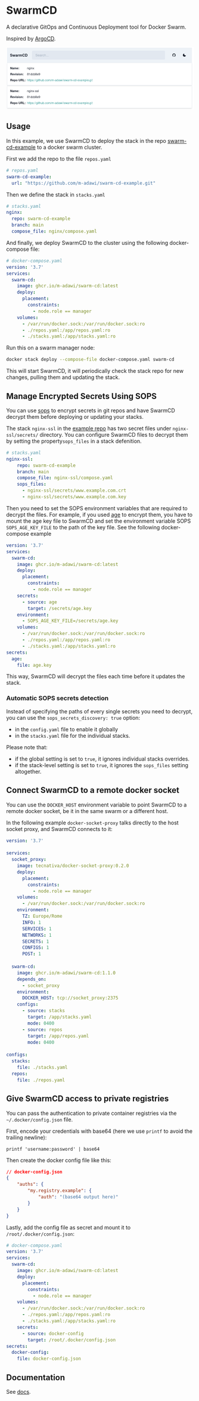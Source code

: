 # SwarmCD

A declarative GitOps and Continuous Deployment tool for Docker Swarm.

Inspired by [ArgoCD](https://argo-cd.readthedocs.io/en/stable/).

![SwarmCD UI](assets/ui.png)

## Usage

In this example, we use SwarmCD to deploy the stack in the repo
[swarm-cd-example](https://github.com/m-adawi/swarm-cd-example) to a docker swarm cluster.

First we add the repo to the file `repos.yaml`

```yaml
# repos.yaml
swarm-cd-example:
  url: "https://github.com/m-adawi/swarm-cd-example.git"
```

Then we define the stack in `stacks.yaml`

```yaml
# stacks.yaml
nginx:
  repo: swarm-cd-example
  branch: main
  compose_file: nginx/compose.yaml
```

And finally, we deploy SwarmCD to the cluster
using the following docker-compose file:

```yaml
# docker-compose.yaml
version: '3.7'
services:
  swarm-cd:
    image: ghcr.io/m-adawi/swarm-cd:latest
    deploy:
      placement:
        constraints:
          - node.role == manager
    volumes:
      - /var/run/docker.sock:/var/run/docker.sock:ro
      - ./repos.yaml:/app/repos.yaml:ro
      - ./stacks.yaml:/app/stacks.yaml:ro
```

Run this on a swarm manager node:

```bash
docker stack deploy --compose-file docker-compose.yaml swarm-cd
```

This will start SwarmCD, it will periodically check the stack repo
for new changes, pulling them and updating the stack.

## Manage Encrypted Secrets Using SOPS

You can use [sops](https://github.com/getsops/sops) to encrypt secrets in git repos and
have SwarmCD decrypt them before deploying or updating your stacks.

The stack `nginx-ssl` in the
[example repo](https://github.com/m-adawi/swarm-cd-example)
has two secret files under `nginx-ssl/secrets/` directory.
You can configure SwarmCD files to decrypt them by
setting the property`sops_files` in a stack defenition.

```yaml
# stacks.yaml
nginx-ssl:
    repo: swarm-cd-example
    branch: main
    compose_file: nginx-ssl/compose.yaml
    sops_files: 
      - nginx-ssl/secrets/www.example.com.crt
      - nginx-ssl/secrets/www.example.com.key
```

Then you need to set the SOPS environment variables that are required
to decrypt the files.
For example, if you used [age](https://github.com/FiloSottile/age)
to encrypt them, you have to mount the age key file to SwarmCD
and set the environment variable SOPS `SOPS_AGE_KEY_FILE`
to the path of the key file. See the following docker-compose example

```yaml
version: '3.7'
services:
  swarm-cd:
    image: ghcr.io/m-adawi/swarm-cd:latest
    deploy:
      placement:
        constraints:
          - node.role == manager
    secrets:
      - source: age
        target: /secrets/age.key
    environment:
      - SOPS_AGE_KEY_FILE=/secrets/age.key
    volumes:
      - /var/run/docker.sock:/var/run/docker.sock:ro
      - ./repos.yaml:/app/repos.yaml:ro
      - ./stacks.yaml:/app/stacks.yaml:ro
secrets:
  age:
    file: age.key
```

This way, SwarmCD will decrypt the files each time before it updates
the stack.

### Automatic SOPS secrets detection

Instead of specifying the paths of every single secrets you need to decrypt,
you can use the `sops_secrets_discovery: true` option:

- in the `config.yaml` file to enable it globally
- in the `stacks.yaml` file for the individual stacks.

Please note that:

- if the global setting is set to `true`, it ignores individual stacks overrides.
- if the stack-level setting is set to `true`, it ignores the `sops_files` setting altogether.

## Connect SwarmCD to a remote docker socket

You can use the `DOCKER_HOST` environment variable to point SwarmCD to a remote docker socket,
be it in the same swarm or a different host.

In the following example `docker-socket-proxy` talks directly to the host socket proxy,
and SwarmCD connects to it:

```yaml
version: '3.7'

services:
  socket_proxy:
    image: tecnativa/docker-socket-proxy:0.2.0
    deploy:
      placement:
        constraints: 
          - node.role == manager
    volumes: 
      - /var/run/docker.sock:/var/run/docker.sock:ro
    environment:
      TZ: Europe/Rome
      INFO: 1
      SERVICES: 1
      NETWORKS: 1
      SECRETS: 1
      CONFIGS: 1
      POST: 1

  swarm-cd:
    image: ghcr.io/m-adawi/swarm-cd:1.1.0
    depends_on:
      - socket_proxy
    environment:
      DOCKER_HOST: tcp://socket_proxy:2375
    configs:
      - source: stacks
        target: /app/stacks.yaml
        mode: 0400
      - source: repos
        target: /app/repos.yaml
        mode: 0400

configs:
  stacks:
    file: ./stacks.yaml
  repos:
    file: ./repos.yaml
```

## Give SwarmCD access to private registries

You can pass the authentication to private container registries via the `~/.docker/config.json` file.

First, encode your credentials with base64 (here we use `printf` to avoid the trailing newline):

```shell
printf 'username:password' | base64
```

Then create the docker config file like this:

```json
// docker-config.json
{
    "auths": {
        "my.registry.example": {
            "auth": "(base64 output here)"
        }
    }
}
```

Lastly, add the config file as secret and mount it to `/root/.docker/config.json`:

```yaml
# docker-compose.yaml
version: '3.7'
services:
  swarm-cd:
    image: ghcr.io/m-adawi/swarm-cd:latest
    deploy:
      placement:
        constraints:
          - node.role == manager
    volumes:
      - /var/run/docker.sock:/var/run/docker.sock:ro
      - ./repos.yaml:/app/repos.yaml:ro
      - ./stacks.yaml:/app/stacks.yaml:ro
    secrets:
      - source: docker-config
        target: /root/.docker/config.json
secrets:
  docker-config:
    file: docker-config.json
```

## Documentation

See [docs](https://github.com/m-adawi/swarm-cd/blob/main/docs).
